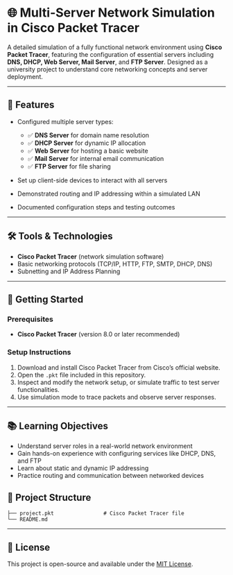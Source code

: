 # 🌐 Multi-Server Network Simulation in Cisco Packet Tracer

A detailed simulation of a fully functional network environment using **Cisco Packet Tracer**, featuring the configuration of essential servers including **DNS, DHCP, Web Server, Mail Server**, and **FTP Server**. Designed as a university project to understand core networking concepts and server deployment.

---

## 📌 Features

* Configured multiple server types:

  * ✅ **DNS Server** for domain name resolution
  * ✅ **DHCP Server** for dynamic IP allocation
  * ✅ **Web Server** for hosting a basic website
  * ✅ **Mail Server** for internal email communication
  * ✅ **FTP Server** for file sharing
* Set up client-side devices to interact with all servers
* Demonstrated routing and IP addressing within a simulated LAN
* Documented configuration steps and testing outcomes

---

## 🛠️ Tools & Technologies

* **Cisco Packet Tracer** (network simulation software)
* Basic networking protocols (TCP/IP, HTTP, FTP, SMTP, DHCP, DNS)
* Subnetting and IP Address Planning

---

## 🚀 Getting Started

### Prerequisites

* **Cisco Packet Tracer** (version 8.0 or later recommended)

### Setup Instructions

1. Download and install Cisco Packet Tracer from Cisco’s official website.
2. Open the `.pkt` file included in this repository.
3. Inspect and modify the network setup, or simulate traffic to test server functionalities.
4. Use simulation mode to trace packets and observe server responses.

---

## 📚 Learning Objectives

* Understand server roles in a real-world network environment
* Gain hands-on experience with configuring services like DHCP, DNS, and FTP
* Learn about static and dynamic IP addressing
* Practice routing and communication between networked devices

## 📁 Project Structure

```
├── project.pkt                # Cisco Packet Tracer file
└── README.md
```

---

## 📄 License

This project is open-source and available under the [MIT License](LICENSE).
